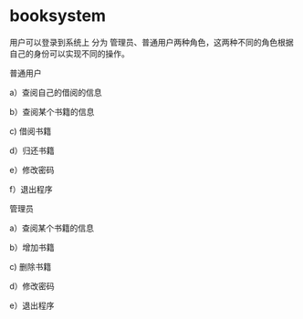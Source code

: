 # booksystem
用户可以登录到系统上 分为 管理员、普通用户两种角色，这两种不同的角色根据自己的身份可以实现不同的操作。

普通用户

a）查阅自己的借阅的信息

b）查阅某个书籍的信息

c)   借阅书籍

d）归还书籍

e）修改密码

f）退出程序

管理员

a）查阅某个书籍的信息

b）增加书籍

c)   删除书籍

d）修改密码

e）退出程序
